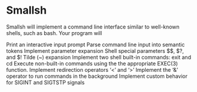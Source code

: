 # Smallsh

Smallsh will implement a command line interface similar to well-known shells, such as bash. Your program will

Print an interactive input prompt
Parse command line input into semantic tokens
Implement parameter expansion
Shell special parameters $$, $?, and $!
Tilde (~) expansion
Implement two shell built-in commands: exit and cd
Execute non-built-in commands using the the appropriate EXEC(3) function.
Implement redirection operators ‘<’ and ‘>’
Implement the ‘&’ operator to run commands in the background
Implement custom behavior for SIGINT and SIGTSTP signals
